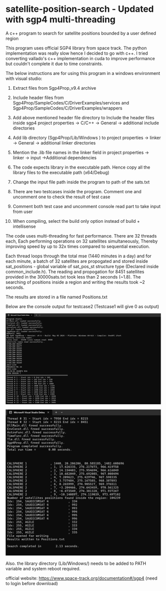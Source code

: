 # satellite-position-search - Updated with sgp4 multi-threading

A c++ program to search for satellite positions bounded by a user defined region

This program uses official SGP4 library from space track. 
The python implementation was really slow hence I decided to go with c++. I tried converting vallado's c++ implementation in cuda
to improve performance but couldn't complete it due to time constraints.

The below instructions are for using this program in a windows environment with visual studio: 

1. Extract files from Sgp4Prop_v9.4 archive 
2. Include header files from Sgp4Prop/SampleCodes/C/DriverExamples/services 
    and Sgp4Prop/SampleCodes/C/DriverExamples/wrappers

3. Add above mentioned header file directory to 
Include the header files inside sgp4 project properties -> C/C++ -> General -> additional include directories

4. Add lib directory (Sgp4Prop/Lib/Windows ) to project properties -> linker -> General -> additional linker directories

5. Mention the .lib file names in the linker field in project properties -> linker -> input ->Additional dependencies

6. The code expects library in the executable path. Hence copy all the library files to the executable path (x64/Debug)

7. Change the input file path inside the program to path of the sats.txt

8. There are two testcases inside the program. Comment one and uncomment one to check the result of test case

9. Comment both test case and uncomment console read part to take input from user

10. When compiling, select the build only option instead of build + intellisense


The code uses multi-threading for fast performance. There are 32 threads each, Each performing operations on 32 satellites simultaneously,
Thereby improving speed by up to 32x times compared to sequential execution.

Each thread loops through the total mse (1440 minutes in a day) and for each minute, a batch of 32 satellites are propogated
and stored inside sat_positions - global variable of sat_pos_st structure type (Declared inside common_include.h).
The reading and propogation for 8451 satellites provided in the 30000sats.txt took less than 2 seconds (~1.8). 
The searching of positions inside a region and writing the results took ~2 seconds. 

The results are stored in a file named Positions.txt


Below are the console output for testcase2 (Testcase1 will give 0 as output)

![alt text](https://github.com/Anugvc/satellite-position-search/blob/master/image-1.png?raw=true)

![alt text](https://github.com/Anugvc/satellite-position-search/blob/master/image-2.png?raw=true)


Also. the library directory  (Lib/Windows/) needs to be added to PATH variable and system reboot required. 

official website: https://www.space-track.org/documentation#/sgp4 (need to login before download)

